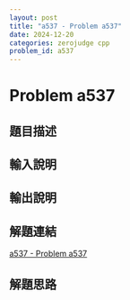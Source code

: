 ```yaml
---
layout: post
title: "a537 - Problem a537"
date: 2024-12-20
categories: zerojudge cpp
problem_id: a537
---
```


# Problem a537

## 題目描述



## 輸入說明



## 輸出說明



## 解題連結

[a537 - Problem a537](https://zerojudge.tw/ShowProblem?problemid=a537)

## 解題思路

